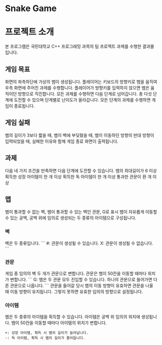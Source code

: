 # Snake Game

<h1>프로젝트 소개</h1>

본 프로그램은 국민대학교 C++ 프로그래밍 과목의 팀 프로젝트 과제를 수행한 결과물입니다.

<h2>게임 목표</h2>

화면의 좌측하단에 가상의 뱀이 생성됩니다.
플레이어는 키보드의 방향키로 뱀을 움직여 우측 화면에 주어진 과제를 수행합니다.
플레이어가 방향키를 입력하지 않으면 뱀은 움직이던 방향으로 직진합니다.
모든 과제를 수행하면 다음 단계로 넘어갑니다.
총 다섯 단계에 도전할 수 있으며 단계별로 난이도가 올라갑니다.
모든 단계의 과제를 수행하면 게임이 종료됩니다.

<h2>게임 실패</h2>

뱀의 길이가 3보다 짧을 때,
뱀이 벽에 부딪혔을 때,
뱀이 이동하던 방향의 반대 방향이 입력되었을 때,
실패한 이유와 함께 게임 종료 화면이 출력됩니다.

<h2>과제</h2>

다음 네 가지 조건을 만족하면 다음 단계에 도전할 수 있습니다.
뱀의 최대길이가 6 이상
획득한 성장 아이템이 한 개 이상
획득한 독 아이템이 한 개 이상
통과한 관문이 환 개 이상

<h2>맵</h2>

뱀이 통과할 수 없는 벽,
뱀이 통과할 수 있는 벽인 관문, G로 표시
뱀이 자유롭게 이동할 수 있는 공백,
공백 위에 임의로 생성되는 두 종류의 아이템으로 구성됩니다.

<h3>벽</h3>
벽은 두 종류입니다.
```
#: 관문이 생성될 수 있습니다.
X: 관문이 생성될 수 없습니다.
```

<h3>관문</h3>
게임 중 임의의 벽 두 개가 관문으로 변합니다.
관문은 뱀이 50칸을 이동할 때마다 위치가 변합니다.
```
G: 뱀은 두 관문 모두 진입할 수 있습니다. 하나의 관문으로 들어가면 다른 관문으로 나옵니다.
```
관문을 들어갈 당시 뱀의 이동 방향이 유효하면 관문을 나올 때 이동 방향이 유지됩니다.
그렇지 못하면 유효한 임의의 방향으로 설정됩니다.

<h3>아이템</h3>
뱀은 두 종류의 아이템을 획득할 수 있습니다.
아이템은 공백 위 임의의 위치에 생성됩니다.
뱀이 50칸을 이동할 때마다 아이템의 위치가 변합니다.

```
+: 성장 아이템, 획득 시 뱀의 길이가 늘어납니다.
-: 독 아이템, 획득 시 뱀의 길이가 줄어듭니다.
```

